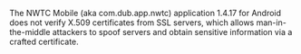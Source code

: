 The NWTC Mobile (aka com.dub.app.nwtc) application 1.4.17 for Android does not verify X.509 certificates from SSL servers, which allows man-in-the-middle attackers to spoof servers and obtain sensitive information via a crafted certificate.